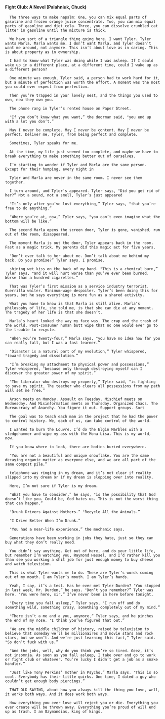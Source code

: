 #### Fight Club: A Novel (Palahniuk, Chuck)
      The three ways to make napalm: One, you can mix equal parts of gasoline and frozen orange juice concentrate. Two, you can mix equal parts of gasoline and diet cola. Three, you can dissolve crumbled cat litter in gasoline until the mixture is thick.

      We have sort of a triangle thing going here. I want Tyler. Tyler wants Marla. Marla wants me. I don’t want Marla, and Tyler doesn’t want me around, not anymore. This isn’t about love as in caring. This is about property as in ownership.

      I had to know what Tyler was doing while I was asleep. If I could wake up in a different place, at a different time, could I wake up as a different person?

      One minute was enough, Tyler said, a person had to work hard for it, but a minute of perfection was worth the effort. A moment was the most you could ever expect from perfection.

      Then you’re trapped in your lovely nest, and the things you used to own, now they own you.

      The phone rang in Tyler’s rented house on Paper Street.

      "If you don’t know what you want,” the doorman said, "you end up with a lot you don’t.”

      May I never be complete. May I never be content. May I never be perfect. Deliver me, Tyler, from being perfect and complete.

      Sometimes, Tyler speaks for me.

      At the time, my life just seemed too complete, and maybe we have to break everything to make something better out of ourselves.

      I’m starting to wonder if Tyler and Marla are the same person. Except for their humping, every night in

      Tyler and Marla are never in the same room. I never see them together.

      I turn around, and Tyler’s appeared. Tyler says, "Did you get rid of her?” Not a sound, not a smell, Tyler’s just appeared

      "It’s only after you’ve lost everything,” Tyler says, "that you’re free to do anything.”

      "Where you’re at, now,” Tyler says, "you can’t even imagine what the bottom will be like.”

      The second Marla opens the screen door, Tyler is gone, vanished, run out of the room, disappeared.

      The moment Marla is out the door, Tyler appears back in the room. Fast as a magic trick. My parents did this magic act for five years.

      "Don’t ever talk to her about me. Don’t talk about me behind my back. Do you promise?” Tyler says. I promise.

      shining wet kiss on the back of my hand. "This is a chemical burn,” Tyler says, "and it will hurt worse than you’ve ever been burned. Worse than a hundred cigarettes.”

      That was Tyler’s first mission as a service industry terrorist. Guerrilla waiter. Minimum-wage despoiler. Tyler’s been doing this for years, but he says everything is more fun as a shared activity.

      What you have to know is that Marla is still alive. Marla’s philosophy of life, she told me, is that she can die at any moment. The tragedy of her life is that she doesn’t.

      Marla’s heart looked the way my face was. The crap and the trash of the world. Post-consumer human butt wipe that no one would ever go to the trouble to recycle.

      "When you’re twenty-four,” Marla says, "you have no idea how far you can really fall, but I was a fast learner.”

      "Disaster is a natural part of my evolution,” Tyler whispered, "toward tragedy and dissolution.”

      "I’m breaking my attachment to physical power and possessions,” Tyler whispered, "because only through destroying myself can I discover the greater power of my spirit.”

      "The liberator who destroys my property,” Tyler said, "is fighting to save my spirit. The teacher who clears all possessions from my path will set me free.”

      Arson meets on Monday. Assault on Tuesday. Mischief meets on Wednesday. And Misinformation meets on Thursday. Organized Chaos. The Bureaucracy of Anarchy. You figure it out. Support groups. Sort

      The goal was to teach each man in the project that he had the power to control history. We, each of us, can take control of the world.

      I wanted to burn the Louvre. I’d do the Elgin Marbles with a sledgehammer and wipe my ass with the Mona Lisa. This is my world, now.

      If you know where to look, there are bodies buried everywhere.

      "You are not a beautiful and unique snowflake. You are the same decaying organic matter as everyone else, and we are all part of the same compost pile.”

      telephone was ringing in my dream, and it’s not clear if reality slipped into my dream or if my dream is slopping over into reality.

      Here, I’m not sure if Tyler is my dream.

      "What you have to consider,” he says, "is the possibility that God doesn’t like you. Could be, God hates us. This is not the worst thing that can happen.”

      "Drunk Drivers Against Mothers.” "Recycle All the Animals.”

      "I Drive Better When I’m Drunk.”

      "You had a near-life experience,” the mechanic says.

      Generations have been working in jobs they hate, just so they can buy what they don’t really need.

      You didn’t say anything. Get out of here, and do your little life, but remember I’m watching you, Raymond Hessel, and I’d rather kill you than see you working a shit job for just enough money to buy cheese and watch television.

      This is what Tyler wants me to do. These are Tyler’s words coming out of my mouth. I am Tyler’s mouth. I am Tyler’s hands.

      Yeah, I say, it’s a test. Has he ever met Tyler Durden? "You stopped in last week, Mr. Durden,” he says. "Don’t you remember?” Tyler was here. "You were here, sir.” I’ve never been in here before tonight.

      "Every time you fall asleep,” Tyler says, "I run off and do something wild, something crazy, something completely out of my mind.”

      "There isn’t a me and a you, anymore,” Tyler says, and he pinches the end of my nose. "I think you’ve figured that out.”

      "We are the middle children of history, raised by television to believe that someday we’ll be millionaires and movie stars and rock stars, but we won’t. And we’re just learning this fact,” Tyler said. "So don’t fuck with us.”

      "And the jobs, well, why do you think you’re so tired. Geez, it’s not insomnia. As soon as you fall asleep, I take over and go to work or fight club or whatever. You’re lucky I didn’t get a job as a snake handler.”

      "Just like Tony Perkins’ mother in Psycho,” Marla says. "This is so cool. Everybody has their little quirks. One time, I dated a guy who couldn’t get enough body piercings.”

      THAT OLD SAYING, about how you always kill the thing you love, well, it works both ways. And it does work both ways.

      How everything you ever love will reject you or die. Everything you ever create will be thrown away. Everything you’re proud of will end up as trash. I am Ozymandias, king of kings.

